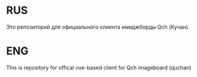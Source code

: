 # RUS
Это репозиторий для официального клиента имиджборды Qch (Кучан).

# ENG
This is repository for offical vue-based client for Qch imageboard (quchan)
